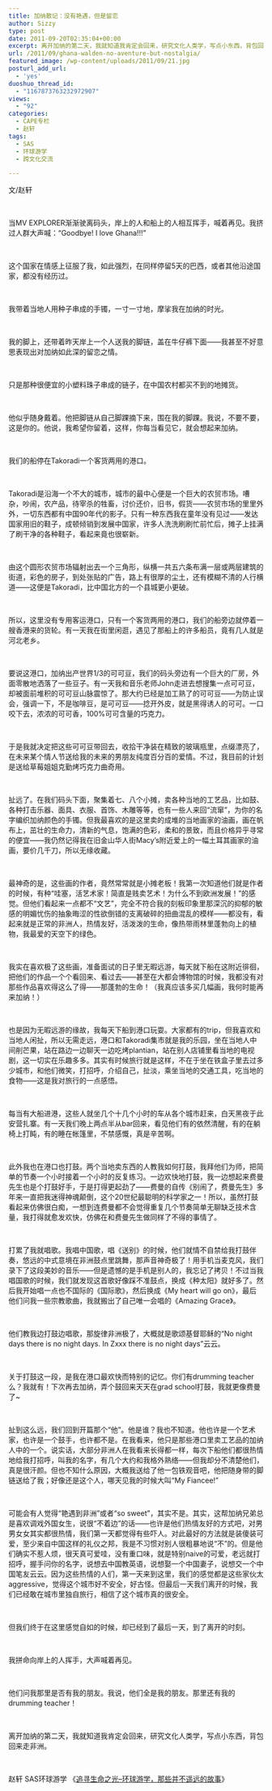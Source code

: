 ```yaml
---
title: 加纳散记：没有艳遇，但是留恋
author: Sizzy
type: post
date: 2011-09-20T02:35:04+00:00
excerpt: 离开加纳的第二天，我就知道我肯定会回来，研究文化人类学，写点小东西，背包回来走非洲。
url: /2011/09/ghana-walden-no-aventure-but-nostalgia/
featured_image: /wp-content/uploads/2011/09/21.jpg
posturl_add_url:
  - 'yes'
duoshuo_thread_id:
  - "1167873763232972907"
views:
  - "92"
categories:
  - CAPE专栏
  - 赵轩
tags:
  - SAS
  - 环球游学
  - 跨文化交流

---
```

文/赵轩

&nbsp;

当MV EXPLORER渐渐驶离码头，岸上的人和船上的人相互挥手，喊着再见。我挤过人群大声喊：“Goodbye! I love Ghana!!!”

&nbsp;

这个国家在情感上征服了我，如此强烈，在同样停留5天的巴西，或者其他沿途国家，都没有经历过。

&nbsp;

我带着当地人用种子串成的手镯，一寸一寸地，摩挲我在加纳的时光。

&nbsp;

我的脚上，还带着昨天岸上一个人送我的脚链，盖在牛仔裤下面——我甚至不好意思表现出对加纳如此深的留恋之情。

&nbsp;

只是那种很便宜的小塑料珠子串成的链子，在中国农村都买不到的地摊货。

&nbsp;

他似乎随身戴着。他把脚链从自己脚踝摘下来，围在我的脚踝。我说，不要不要，这是你的。他说，我希望你留着，这样，你每当看见它，就会想起来加纳。

&nbsp;

我们的船停在Takoradi一个客货两用的港口。

&nbsp;

Takoradi是沿海一个不大的城市，城市的最中心便是一个巨大的农贸市场。嘈杂，吵闹，农产品，待宰杀的牲畜，讨价还价，旧书，假货——农贸市场的里里外外，一切东西都有中国90年代的影子。只有一种东西我在童年没有见过——发达国家用旧的鞋子，成顿倾销到发展中国家，许多人洗洗刷刷忙前忙后，摊子上挂满了刷干净的各种鞋子，看起来竟也很崭新。

&nbsp;

由这个圆形农贸市场辐射出去一个三角形，纵横一共五六条布满一层或两层建筑的街道，彩色的房子，到处张贴的广告，路上有很厚的尘土，还有模糊不清的人行横道——这便是Takoradi，比中国北方的一个县城更小更破。

&nbsp;

所以，这里没有专用客运港口，只有一个客货两用的港口，我们的船旁边就停着一艘香港来的货轮。有一天我在街里闲逛，遇见了那船上的许多船员，竟有几人就是河北老乡。

&nbsp;

要说这港口，加纳出产世界1/3的可可豆，我们的码头旁边有一个巨大的厂房，外面零散地洒落了一些豆子。有一天我和音乐老师John走进去想搜集一点可可豆，却被面前堆积的可可豆山脉震惊了。那大约已经是加工熟了的可可豆——为防止误会，强调一下，不是咖啡豆，是可可豆——捻开外皮，就是黑得诱人的可可。一口咬下去，浓浓的可可香，100%可可含量的巧克力。

&nbsp;

于是我就决定把这些可可豆带回去，收拾干净装在精致的玻璃瓶里，点缀漂亮了，在未来某个情人节送给我的未来的男朋友纯度百分百的爱情。不过，我目前的计划是送给草莓姐姐克勤烤巧克力曲奇用。

&nbsp;

扯远了。在我们码头下面，聚集着七、八个小摊，卖各种当地的工艺品，比如鼓、各种打击乐器、面具、衣服、首饰、木雕等等，也有一些人来回“流窜”，为你的名字编织加纳颜色的手镯。但我最喜欢的是这里卖的成堆的当地画家的油画，画在帆布上，茁壮的生命力，清新的气息，饱满的色彩，柔和的景致，而且价格异乎寻常的便宜——我仍然记得我在旧金山华人街Macy&#8217;s附近爱上的一幅土耳其画家的油画，要价几千刀，所以无缘收藏。

&nbsp;

最神奇的是，这些画的作者，竟然常常就是小摊老板！我第一次知道他们就是作者的时候，有种“哇塞，活艺术家！简直是贱卖艺术！为什么不到欧洲发展！”的感觉。但他们看起来一点都不“文艺”，完全不符合我的刻板印象里那深沉的抑郁的敏感的明媚忧伤的抽象晦涩的性欲倒错的支离破碎的扭曲混乱的模样——都没有，看起来就是正常的非洲人，热情友好，活泼泼的生命，像热带雨林里蓬勃向上的植物，我最爱的天空下的绿色。

&nbsp;

我实在喜欢极了这些画，准备面试的日子里无暇远游，每天就下船在这附近徘徊，把他们的作品一个个看回来、看过去——甚至在大都会博物馆的时候，我都没有对那些作品喜欢得这么了得——那蓬勃的生命！（我真应该多买几幅画，我何时能再来加纳！）

&nbsp;

也是因为无暇远游的缘故，我每天下船到港口玩耍。大家都有的trip，但我喜欢和当地人闲扯，所以无需走远，港口和Takoradi集市就是我的乐园，坐在当地人中间削芒果，站在路边一边聊天一边吃烤plantian，站在别人店铺里看当地的电视剧，这一切实在乐趣多多。其实有时候旅行就是这样，不在于坐在铁盒子里去过多少城市，和他们微笑，打招呼，介绍自己，扯淡，乘坐当地的交通工具，吃当地的食物——这是我对旅行的一点感悟。

&nbsp;

每当有大船进港，这些人就坐几个十几个小时的车从各个城市赶来，白天黑夜于此安营扎寨。有一天我们晚上两点半从bar回来，看见他们有的依然清醒，有的在躺椅上打盹，有的睡在帐篷里，不禁感慨，真是辛苦啊。

&nbsp;

此外我也在港口也打鼓。两个当地卖东西的人教我如何打鼓，我拜他们为师，把简单的节奏一个小时接着一个小时的反复练习。一边欢快地打鼓，我一边想起来费曼先生也是个打鼓好手，于是打得更起劲了——费曼的自传《别闹了，费曼先生》多年来一直把我迷得神魂颠倒，这个20世纪最聪明的科学家之一！所以，虽然打鼓看起来仿佛很白痴，一想到连费曼都不会觉得重复几个节奏简单无聊缺乏技术含量，我打得就愈发欢快，仿佛在和费曼先生做同样了不得的事情了。

&nbsp;

打累了我就唱歌。我唱中国歌，唱《送别》的时候，他们就情不自禁给我打鼓伴奏，悠远的中式意境在非洲鼓点里跳舞，那声音神奇极了！用手机当麦克风，我们录下了这段美妙的音乐——但是遗憾的是手机是别人的，我忘记了拷贝！不过当我唱国歌的时候，我们就发现这首歌好像踩不准鼓点，换成《种太阳》就好多了。然后我开始唱一点也不国际的《国际歌》，然后换成《My heart will go on》，最后他们问我一些宗教歌曲，我就搬出了自己唯一会唱的《Amazing Grace》。

&nbsp;

他们教我边打鼓边唱歌，那旋律非洲极了，大概就是歌颂基督耶稣的“No night days there is no night days. In Zxxx there is no night days”云云。

&nbsp;

关于打鼓这一段，是我在港口最欢快而特别的记忆。你们有drumming teacher么？我就有！下次再去加纳，弄个鼓回来天天在grad school打鼓，我就更像费曼了~

&nbsp;

扯到这么远，我们回到开篇那个“他”。他是谁？我也不知道。他也许是一个艺术家，也许是一个鼓手，也许都不是。在我看来，他只是那些港口里卖工艺品的加纳人中的一个。说实话，大部分非洲人在我看来长得都一样，每次下船他们都很热情地给我打招呼，叫我的名字，有几个大约和我格外熟络——但我却分不清楚他们，真是很汗颜。但也不知什么原因，大概我送给了他一包铁观音吧，他把随身带的脚链送给了我；好像还是这个人，哪天见我的时候大叫“My Fiancee!”

&nbsp;

可能会有人觉得“艳遇到非洲”或者“so sweet”，其实不是。其实，这帮加纳兄弟总是喜欢调戏外国女生，说很“不着边”的话——也许是他们热情友好的方式吧，对男男女女其实都很热情，我们第一天都觉得有些吓人。对此最好的方法就是装傻装可爱，至少来自中国这样的礼仪之邦，我是不习惯对别人很粗暴地说“不”的。但是他们确实不惹人烦，很天真可爱哇，没有重口味，就是特别naive的可爱，老远就打招呼，握手问你的名字，说想去中国教英语，说想娶一个中国妻子，说想交一个中国笔友云云。因为这些热情的人们，第一天来到这里，我们的感觉都是这些家伙太 aggressive，觉得这个城市好不安全，好古怪。但最后一天我们离开的时候，我们已经敢在城市里独自旅行，相信了这个城市真的很安全。

&nbsp;

但我们终于在这里感觉自如的时候，却已经到了最后一天，到了离开的时刻。

&nbsp;

我拼命向岸上的人挥手，大声喊着再见。

&nbsp;

他们问我那里是否有我的朋友。我说，他们全是我的朋友。那里还有我的drumming teacher！

&nbsp;

离开加纳的第二天，我就知道我肯定会回来，研究文化人类学，写点小东西，背包回来走非洲。

&nbsp;

赵轩 SAS环球游学 《[追寻生命之光&#8211;环球游学，那些并不遥远的故事][1]》

&nbsp;

 [1]: http://www.capechina.org/2011/07/diaries-zhaoxuan/
